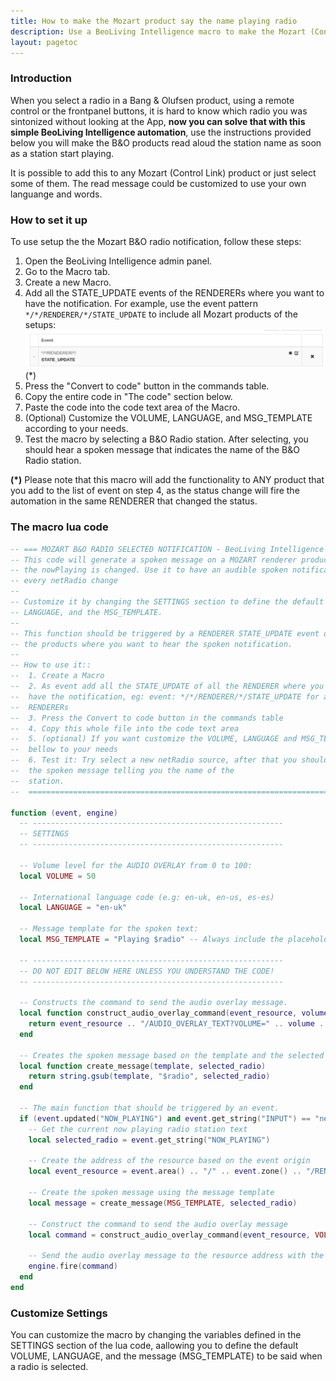 ```yaml
---
title: How to make the Mozart product say the name playing radio
description: Use a BeoLiving Intelligence macro to make the Mozart (Control Link) product tell you the name of the B&O Radio station when it is selected, in your language!
layout: pagetoc
---
```


### Introduction

When you select a radio in a Bang & Olufsen product, using a remote control or the frontpanel buttons, it is hard to know which radio you was sintonized without looking at the App, **now you can solve that with this simple BeoLiving Intelligence automation**, use the instructions provided below you will make the B&O products read aloud the station name as soon as a station start playing. 

It is possible to add this to any Mozart (Control Link) product or just select some of them. The read message could be customized to use your own languange and words.

### How to set it up

To use setup the the Mozart B&O radio notification, follow these steps:

1. Open the BeoLiving Intelligence admin panel.
2. Go to the Macro tab.
3. Create a new Macro.
4. Add all the STATE_UPDATE events of the RENDERERs where you want to have the notification. For example, use the event pattern `*/*/RENDERER/*/STATE_UPDATE` to include all Mozart products of the setups: ![Example event](howto-radio-spoken-notification-event.png) (*)
5. Press the "Convert to code" button in the commands table.
6. Copy the entire code in "The code" section below.
7. Paste the code into the code text area of the Macro.
8. (Optional) Customize the VOLUME, LANGUAGE, and MSG_TEMPLATE according to your needs.
9. Test the macro by selecting a B&O Radio station. After selecting, you should hear a spoken message that indicates the name of the B&O Radio station.

**(*)** Please note that this macro will add the functionality to ANY product that you add to the list of event on step 4, as the status change will fire the automation in the same RENDERER that changed the status. 

### The macro lua code
```lua
-- === MOZART B&O RADIO SELECTED NOTIFICATION - BeoLiving Intelligence lua macro ==
-- This code will generate a spoken message on a MOZART renderer product when
-- the nowPlaying is changed. Use it to have an audible spoken notification on
-- every netRadio change
--
-- Customize it by changing the SETTINGS section to define the default VOLUME,
-- LANGUAGE, and the MSG_TEMPLATE. 
--
-- This function should be triggered by a RENDERER STATE_UPDATE event of all
-- the products where you want to hear the spoken notification.
--
-- How to use it::
--  1. Create a Macro
--  2. As event add all the STATE_UPDATE of all the RENDERER where you want to
--  have the notification, eg: event: */*/RENDERER/*/STATE_UPDATE for all
--  RENDERERs
--  3. Press the Convert to code button in the commands table
--  4. Copy this whole file into the code text area
--  5. (optional) If you want customize the VOLUME, LANGUAGE and MSG_TEMPLATE
--  bellow to your needs
--  6. Test it: Try select a new netRadio source, after that you should heard a
--  the spoken message telling you the name of the
--  station.
--  ===========================================================================

function (event, engine)
  -- --------------------------------------------------------
  -- SETTINGS
  -- --------------------------------------------------------

  -- Volume level for the AUDIO OVERLAY from 0 to 100:
  local VOLUME = 50

  -- International language code (e.g: en-uk, en-us, es-es)
  local LANGUAGE = "en-uk"

  -- Message template for the spoken text:
  local MSG_TEMPLATE = "Playing $radio" -- Always include the placeholder "$radio"m the BLI will remplace it with the name of the selected radio.

  -- --------------------------------------------------------
  -- DO NOT EDIT BELOW HERE UNLESS YOU UNDERSTAND THE CODE!
  -- --------------------------------------------------------

  -- Constructs the command to send the audio overlay message.
  local function construct_audio_overlay_command(event_resource, volume, language, message)
    return event_resource .. "/AUDIO_OVERLAY_TEXT?VOLUME=" .. volume .. "&LANGUAGE=" .. language .. "&TEXT=" .. message
  end

  -- Creates the spoken message based on the template and the selected radio station.
  local function create_message(template, selected_radio)
    return string.gsub(template, "$radio", selected_radio)
  end

  -- The main function that should be triggered by an event.
  if (event.updated("NOW_PLAYING") and event.get_string("INPUT") == "netRadio") then
    -- Get the current now playing radio station text
    local selected_radio = event.get_string("NOW_PLAYING")

    -- Create the address of the resource based on the event origin
    local event_resource = event.area() .. "/" .. event.zone() .. "/RENDERER/" .. event.name()

    -- Create the spoken message using the message template
    local message = create_message(MSG_TEMPLATE, selected_radio)

    -- Construct the command to send the audio overlay message
    local command = construct_audio_overlay_command(event_resource, VOLUME, LANGUAGE, message)

    -- Send the audio overlay message to the resource address with the now playing information
    engine.fire(command)
  end
end

```

### Customize Settings

You can customize the macro by changing the variables defined in the SETTINGS section of the lua code, aallowing you to define the default VOLUME, LANGUAGE, and the message (MSG_TEMPLATE) to be said when a radio is selected.

